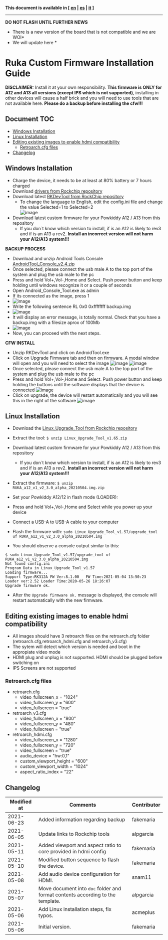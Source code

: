 **This document is available in [ [en](install.md) | [es](install_es.md) | [it](install_it.md) ]**

------
**DO NOT FLASH UNTIL FURTHER NEWS**
* There is a new version of the board that is not compatible and we are WOI*
* We will update here *
# Ruka Custom Firmware Installation Guide

**DISCLAIMER:**
Install it at your own responsibility. **This firmware is ONLY for A12 and A13 all versions (except IPS which is not supported)**, installing in other devices will cause a half brick and you will need to use tools that are not available here.
**Please do a backup before installing the cfw!!!**

## Document TOC

* [Windows Installation](#windows-installation)
* [Linux Installation](#linux-installation)
* [Editing existing images to enable hdmi compatibility](#editing-existing-images-to-enable-hdmi-compatibility)
  - [Retroarch.cfg files](#retroarchcfg-files)
* [Changelog](#changelog)

## Windows Installation

* Charge the device, it needs to be at least at 80% battery or 7 hours charged
* Download [drivers from Rockchip repository](https://github.com/rockchip-linux/tools/raw/master/windows/DriverAssitant_v5.11.zip)
* Download latest [RKDevTool from RockChip repository](https://github.com/rockchip-linux/tools/raw/master/windows/RKDevTool_Release_v2.84.zip)
  * To change the language to English, edit the config.ini file and change the value Selected=1 to Selected=2  
   ![image](https://user-images.githubusercontent.com/67930710/117533430-1509b600-afed-11eb-8424-5f40b15c60bd.png)
* Download latest custom firmware for your Powkiddy A12 / A13 from this repository
  * If you don´t know which version to install, if is an A12 is likely to rev3 and if is an A13 a rev2. **Install an incorrect version will not harm your A12/A13 system!!!**     

**BACKUP PROCESS**
* Download and unzip Android Tools Console [AndroidTool_Console_v2.4.zip](https://github.com/rockchip-linux/tools/raw/master/windows/AndroidTool_Console_v2.4.zip)
* Once selected, please connect the usb male A to the top port of the system and plug the usb male to the pc
* Press and hold Vol+,Vol-,Home and Select. Push power button and keep holding until windows recognize it or a couple of seconds
* Open Android_Console_Tool.exe as admin
* If its connected as the image, press 1 
* ![image](https://user-images.githubusercontent.com/67930710/122982066-b92b9e80-d39a-11eb-954d-5a37ca561dd7.png)
* Write the following sentence RL 0x0 0xffffffff backup.img 
* ![image](https://user-images.githubusercontent.com/67930710/122982706-7ae2af00-d39b-11eb-9898-4276a9ad0fd9.png)
* It will display an error message, is totally normal. Check that you have a backup.img with a filesize aprox of 100Mb 
* ![image](https://user-images.githubusercontent.com/67930710/122982826-a1084f00-d39b-11eb-829e-717bf4b5fb02.png)
* Now, you can proceed with the next steps. 

**CFW INSTALL**

* Unzip RKDevTool and click on AndroidTool.exe
* Click on Upgrade Firmware tab and then on firmware. A modal window will open and you will need to select the image
 ![image](https://user-images.githubusercontent.com/67930710/117165619-f07fc500-adc5-11eb-9441-e06df588ec70.png)
 ![image](https://user-images.githubusercontent.com/67930710/117165910-32107000-adc6-11eb-865f-fc88471f2cfb.png)
* Once selected, please connect the usb male A to the top port of the system and plug the usb male to the pc
* Press and hold Vol+,Vol-,Home and Select. Push power button and keep holding the buttons until the software displays that the device is connected
![image](https://user-images.githubusercontent.com/67930710/117166647-da263900-adc6-11eb-9d1c-29bd802a3d48.png)
* Click on upgrade, the device will restart automatically and you will see this in the right of the software
 ![image](https://user-images.githubusercontent.com/67930710/117166887-135ea900-adc7-11eb-9b39-0c9b830b5968.png)

## Linux Installation

* Download the [Linux_Upgrade_Tool from Rockchip repository](https://github.com/rockchip-linux/tools/raw/master/linux/Linux_Upgrade_Tool/Linux_Upgrade_Tool_v1.65.zip)
* Extract the tool: ```$ unzip Linux_Upgrade_Tool_v1.65.zip```
* Download latest custom firmware for your Powkiddy A12 / A13 from this repository
  * If you don´t know which version to install, if is an A12 is likely to rev3 and if is an A13 a rev2. **Install an incorrect version will not harm your A12/A13 system!!!**       
 * Extract the firmware: ```$ unzip RUKA_a12_v1_v2_3.0_alpha_20210504.img.zip```

 * Set your Powkiddy A12/12 in flash mode (LOADER):
  * Press and hold Vol+,Vol-,Home and Select while you power up your device
 * Connect a USB-A to USB-A cable to your computer
 * Flash the firmware with: ```sudo Linux_Upgrade_Tool_v1.57/upgrade_tool uf RUKA_a12_v1_v2_3.0_alpha_20210504.img```
 * You should observe a console output similar to this:
 ```
 $ sudo Linux_Upgrade_Tool_v1.57/upgrade_tool uf RUKA_a12_v1_v2_3.0_alpha_20210504.img
Not found config.ini
Program Data in Linux_Upgrade_Tool_v1.57
Loading firmware...
Support Type:RK312A	FW Ver:8.1.00	FW Time:2021-05-04 13:50:23
Loader ver:2.52	Loader Time:2020-05-26 18:26:07
Upgrade firmware ok.
```
* After the ```Upgrade firmware ok.``` message is displayed, the console will restart automatically with the new firmware.

## Editing existing images to enable hdmi compatibility

* All images should have 3 retroarch files on the retroarch.cfg folder (retroarch.cfg,retroarch_hdmi.cfg and retroarch_v3.cfg)
* The sytem will detect which version is needed and boot in the appropiate video mode
* HDMI plug and unplug is not supported. HDMI should be plugged before switching on
* IPS Screens are not supported

### Retroarch.cfg files

* retroarch.cfg
  * video_fullscreen_x = "1024"
  * video_fullscreen_y = "600"
  * video_fullscreen = "true"
* retroarch_v3.cfg
  * video_fullscreen_x = "800"
  * video_fullscreen_y = "480"
  * video_fullscreen = "true"
* retroarch_hdmi.cfg
  * video_fullscreen_x = "1280"
  * video_fullscreen_y = "720"
  * video_fullscreen = "true"
  * audio_device = "hw:0,1"
  * custom_viewport_height = "600"
  * custom_viewport_width = "1024"
  * aspect_ratio_index = "22"

## Changelog

| Modified at | Comments |Contributor |
| ----------- | -------- | ---------- |
| 2021-06-23  | Added information regarding backup | fakemaria |
| 2021-06-05  | Update links to Rockchip tools | alpgarcia |
| 2021-05-11  | Added viewport and aspect ratio to core provided in hdmi config | fakemaria |
| 2021-05-10  | Modified button sequence to flash the device. | fakemaria |
| 2021-05-08  | Add audio device configuration for HDMI. | snam11 |
| 2021-05-07  | Move document into `doc` folder and format contents according to the template. | alpgarcia |
| 2021-05-06  | Add Linux installation steps, fix typos. | acmeplus |
| 2021-05-06  | Initial version. | fakemaria |
